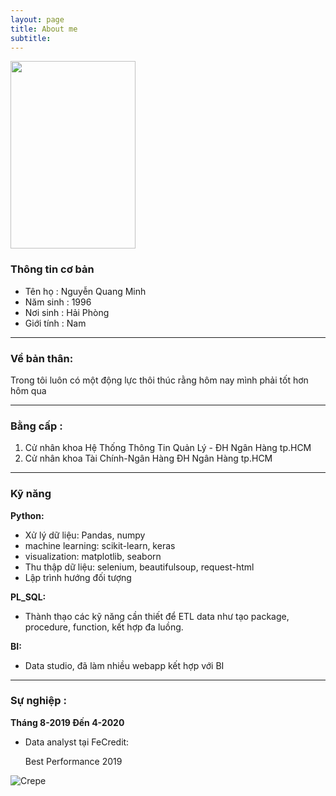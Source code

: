 ```yaml
---
layout: page
title: About me
subtitle: 
---
```

    
<img src="https://raw.githubusercontent.com/minmax49/minmax49.github.io/master/img/me.jpg" width="200" height="300" />

### Thông tin cơ bản

- Tên họ : Nguyễn Quang Minh
- Năm sinh : 1996  
- Nơi sinh : Hải Phòng
- Giới tính : Nam

-----------------
### Về bản thân:

Trong tôi luôn có một động lực thôi thúc rằng hôm nay mình phải tốt hơn hôm qua

-----------------
### Bằng cấp : 

1. Cử nhân khoa Hệ Thống Thông Tin Quản Lý - ĐH Ngân Hàng tp.HCM
2. Cử nhân khoa Tài Chính-Ngân Hàng ĐH Ngân Hàng tp.HCM

-----------------
### Kỹ năng

**Python:**
- Xử lý dữ liệu: Pandas, numpy
- machine learning: scikit-learn, keras
- visualization: matplotlib, seaborn
- Thu thập dữ liệu: selenium, beautifulsoup, request-html
- Lập trình hướng đối tượng
    
**PL_SQL:**
- Thành thạo các kỹ năng cần thiết để ETL data như tạo package, procedure, function, kết hợp đa luồng.
    
**BI:**
- Data studio, đã làm nhiều webapp kết hợp với BI
    
-----------------
### Sự nghiệp :

**Tháng 8-2019 Đến 4-2020**

- Data analyst tại FeCredit: 

    Best Performance 2019

    
![Crepe](https://raw.githubusercontent.com/minmax49/minmax49.github.io/master/img/bang.jpg)

